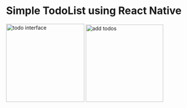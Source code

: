 # Simple TodoList using React Native
<img width="214" alt="todo interface" src="https://github.com/user-attachments/assets/31f34773-4942-4d76-9ec2-6cdf7f3026ad">

<img width="212" alt="add todos" src="https://github.com/user-attachments/assets/563ff0f5-74c2-4b8a-b26b-312c1b6b1de7">
